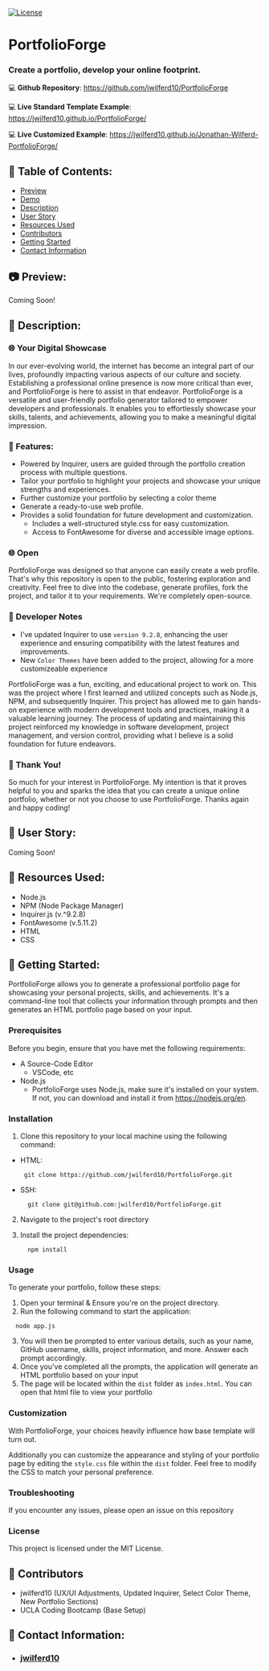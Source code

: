 [![License](https://img.shields.io/badge/license-MIT-blue.svg)](https://opensource.org/licenses/MIT)

# PortfolioForge
### Create a portfolio, develop your online footprint.

:computer: **Github Repository**: https://github.com/jwilferd10/PortfolioForge

:computer: **Live Standard Template Example**: https://jwilferd10.github.io/PortfolioForge/

:computer: **Live Customized Example**: https://jwilferd10.github.io/Jonathan-Wilferd-PortfolioForge/

## :open_file_folder: Table of Contents:
  - [Preview](#camera-preview)
  - [Demo](#movie_camera-demo)
  - [Description](#wave-description)
  - [User Story](#book-user-story)
  - [Resources Used](#floppy_disk-resources-used)
  - [Contributors](#paperclip-contributors)
  - [Getting Started](#minidisc-getting-started)
  - [Contact Information](#e-mail-contact-information)

## :camera: Preview:
Coming Soon!

## :wave: Description: 
### :globe_with_meridians: Your Digital Showcase

In our ever-evolving world, the internet has become an integral part of our lives, profoundly impacting various aspects of our culture and society. Establishing a professional online presence is now more critical than ever, and PortfolioForge is here to assist in that endeavor. PortfolioForge is a versatile and user-friendly portfolio generator tailored to empower developers and professionals. It enables you to effortlessly showcase your skills, talents, and achievements, allowing you to make a meaningful digital impression.

### :rocket: Features:
- Powered by Inquirer, users are guided through the portfolio creation process with multiple questions.
- Tailor your portfolio to highlight your projects and showcase your unique strengths and experiences.
- Further customize your portfolio by selecting a color theme
- Generate a ready-to-use web profile.
- Provides a solid foundation for future development and customization.
  - Includes a well-structured style.css for easy customization.
  - Access to FontAwesome for diverse and accessible image options.

### :globe_with_meridians: Open
PortfolioForge was designed so that anyone can easily create a web profile. That's why this repository is open to the public, fostering exploration and creativity. Feel free to dive into the codebase, generate profiles, fork the project, and tailor it to your requirements. We're completely open-source.

### 💭 Developer Notes
- I've updated Inquirer to use `version 9.2.8`, enhancing the user experience and ensuring compatibility with the latest features and improvements. 
- New `Color Themes` have been added to the project, allowing for a more customizeable experience

PortfolioForge was a fun, exciting, and educational project to work on. This was the project where I first learned and utilized concepts such as Node.js, NPM, and subsequently Inquirer. This project has allowed me to gain hands-on experience with modern development tools and practices, making it a valuable learning journey. The process of updating and maintaining this project reinforced my knowledge in software development, project management, and version control, providing what I believe is a solid foundation for future endeavors. 

### 🙏 Thank You!
So much for your interest in PortfolioForge. My intention is that it proves helpful to you and sparks the idea that you can create a unique online portfolio, whether or not you choose to use PortfolioForge. Thanks again and happy coding!

## :book: User Story:
Coming Soon!

## :floppy_disk: Resources Used:
- Node.js
- NPM (Node Package Manager)
- Inquirer.js (v.^9.2.8)
- FontAwesome (v.5.11.2)
- HTML
- CSS

## :minidisc: Getting Started:
PortfolioForge allows you to generate a professional portfolio page for showcasing your personal projects, skills, and achievements. It's a command-line tool that collects your information through prompts and then generates an HTML portfolio page based on your input.

### Prerequisites
Before you begin, ensure that you have met the following requirements:
- A Source-Code Editor
  - VSCode, etc
- Node.js
  - PortfolioForge uses Node.js, make sure it's installed on your system. If not, you can download and install it from https://nodejs.org/en.

### Installation
1. Clone this repository to your local machine using the following command:
- HTML:
  
   ```
    git clone https://github.com/jwilferd10/PortfolioForge.git
   ```
- SSH:
  
  ```
    git clone git@github.com:jwilferd10/PortfolioForge.git
  ```
2. Navigate to the project's root directory
3. Install the project dependencies:
   
   ```
     npm install
   ```
### Usage
To generate your portfolio, follow these steps:

1. Open your terminal & Ensure you're on the project directory.
2. Run the following command to start the application:
   
  ```
    node app.js
  ```
3. You will then be prompted to enter various details, such as your name, GitHub username, skills, project information, and more. Answer each prompt accordingly.
4. Once you've completed all the prompts, the application will generate an HTML portfolio based on your input
5. The page will be located within the `dist` folder as `index.html`. You can open that html file to view your portfolio

### Customization
With PortfolioForge, your choices heavily influence how base template will turn out.

Additionally you can customize the appearance and styling of your portfolio page by editing the `style.css` file within the `dist` folder. Feel free to modify the CSS to match your personal preference.

### Troubleshooting 
If you encounter any issues, please open an issue on this repository 

### License
This project is licensed under the MIT License.

## :paperclip: Contributors
- jwilferd10 (UX/UI Adjustments, Updated Inquirer, Select Color Theme, New Portfolio Sections)
- UCLA Coding Bootcamp (Base Setup)

  
## :e-mail: Contact Information:
- ### [jwilferd10](https://github.com/jwilferd10)
